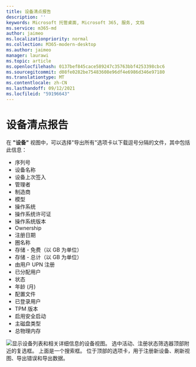```yaml
---
title: 设备清点报告
description: ''
keywords: Microsoft 托管桌面, Microsoft 365, 服务, 文档
ms.service: m365-md
author: jaimeo
ms.localizationpriority: normal
ms.collection: M365-modern-desktop
ms.author: jaimeo
manager: laurawi
ms.topic: article
ms.openlocfilehash: 0137bef845cace589247c35763bbf4253398cbc6
ms.sourcegitcommit: d08fe0282be75483608e96df4e6986d346e97180
ms.translationtype: MT
ms.contentlocale: zh-CN
ms.lasthandoff: 09/12/2021
ms.locfileid: "59196643"
---
```

# <a name="device-inventory-report"></a>设备清点报告

在 **"设备"** 视图中，可以选择"导出所有"选项卡以下载逗号分隔的文件，其中包括此信息：

- 序列号
- 设备名称
- 设备上次签入
- 管理者
- 制造商
- 模型
- 操作系统
- 操作系统许可证
- 操作系统版本
- Ownership
- 注册日期
- 圈名称
- 存储 - 免费（以 GB 为单位）
- 存储 - 总计（以 GB 为单位）
- 由用户 UPN 注册
- 已分配用户
- 状态
- 年龄 (月) 
- 配置文件
- 已登录用户
- TPM 版本
- 启用安全启动
- 主磁盘类型
- 总物理内存

![显示设备列表和相关详细信息的设备视图。 选中活动、注册状态筛选器顶部附近的复选框。 上面是一个搜索框。 位于顶部的选项卡，用于注册新设备、刷新视图、导出错误和导出数据。](../../media/mmd-devices-view.png)

